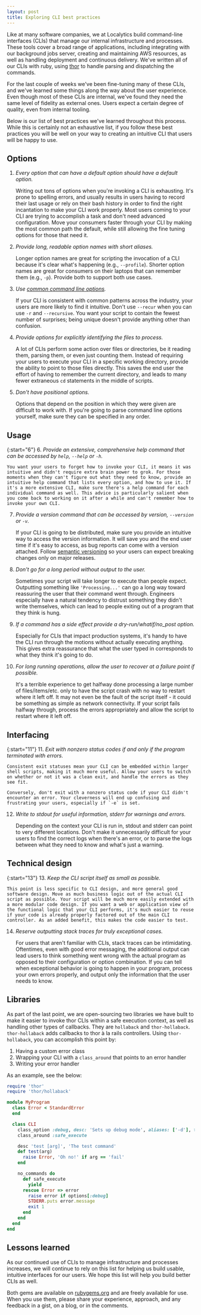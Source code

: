 ```yaml
---
layout: post
title: Exploring CLI best practices
---
```


Like at many software companies, we at Localytics build command-line interfaces (CLIs) that manage our internal infrastructure and processes. These tools cover a broad range of applications, including integrating with our background jobs server, creating and maintaining AWS resources, as well as handling deployment and continuous delivery. We've written all of our CLIs with ruby, using [thor](https://github.com/erikhuda/thor) to handle parsing and dispatching the commands.

For the last couple of weeks we've been fine-tuning many of these CLIs, and we've learned some things along the way about the user experience. Even though most of these CLIs are internal, we've found they need the same level of fidelity as external ones. Users expect a certain degree of quality, even from internal tooling.

Below is our list of best practices we've learned throughout this process. While this is certainly not an exhaustive list, if you follow these best practices you will be well on your way to creating an intuitive CLI that users will be happy to use.

## Options

1. _Every option that can have a default option should have a default option._

    Writing out tons of options when you're invoking a CLI is exhausting. It's prone to spelling errors, and usually results in users having to record their last usage or rely on their bash history in order to find the right incantation to make your CLI work properly. Most users coming to your CLI are trying to accomplish a task and don't need advanced configuration. Move your consumers faster through your CLI by making the most common path the default, while still allowing the fine tuning options for those that need it.

2. _Provide long, readable option names with short aliases._

    Longer option names are great for scripting the invocation of a CLI because it's clear what's happening (e.g., `--profile`). Shorter option names are great for consumers on their laptops that can remember them (e.g., `-p`). Provide both to support both use cases.

3. _Use [common command line options](https://www.gnu.org/prep/standards/html_node/Option-Table.html#Option-Table)._

    If your CLI is consistent with common patterns across the industry, your users are more likely to find it intuitive. Don't use `--recur` when you can use `-r` and `--recursive`. You want your script to contain the fewest number of surprises; being unique doesn't provide anything other than confusion.

4. _Provide options for explicitly identifying the files to process._

    A lot of CLIs perform some action over files or directories, be it reading them, parsing them, or even just counting them. Instead of requiring your users to execute your CLI in a specific working directory, provide the ability to point to those files directly. This saves the end user the effort of having to remember the current directory, and leads to many fewer extraneous `cd` statements in the middle of scripts.

5. _Don't have positional options._

    Options that depend on the position in which they were given are difficult to work with. If you're going to parse command line options yourself, make sure they can be specified in any order.

## Usage

{:start="6"}
6. _Provide an extensive, comprehensive help command that can be accessed by `help`, `--help` or `-h`._

    You want your users to forget how to invoke your CLI, it means it was intuitive and didn't require extra brain power to grok. For those moments when they can't figure out what they need to know, provide an intuitive help command that lists every option, and how to use it. If it's a more extensive CLI, make sure there's a help command for each individual command as well. This advice is particularly salient when you come back to working on it after a while and can't remember how to invoke your own CLI.

7. _Provide a version command that can be accessed by version, `--version` or `-v`._

    If your CLI is going to be distributed, make sure you provide an intuitive way to access the version information. It will save you and the end user time if it's easy to access, as bug reports can come with a version attached. Follow [semantic versioning](http://semver.org/) so your users can expect breaking changes only on major releases.

8. _Don't go for a long period without output to the user._

    Sometimes your script will take longer to execute than people expect. Outputting something like `'Processing...'` can go a long way toward reassuring the user that their command went through. Engineers especially have a natural tendency to distrust something they didn't write themselves, which can lead to people exiting out of a program that they think is hung.

9. _If a command has a side effect provide a dry-run/whatif/no_post option._

    Especially for CLIs that impact production systems, it's handy to have the CLI run through the motions without actually executing anything. This gives extra reassurance that what the user typed in corresponds to what they think it's going to do.

10. _For long running operations, allow the user to recover at a failure point if possible._

    It's a terrible experience to get halfway done processing a large number of files/items/etc. only to have the script crash with no way to restart where it left off. It may not even be the fault of the script itself - it could be something as simple as network connectivity. If your script fails halfway through, process the errors appropriately and allow the script to restart where it left off.

## Interfacing

{:start="11"}
11. _Exit with nonzero status codes if and only if the program terminated with errors._

    Consistent exit statuses mean your CLI can be embedded within larger shell scripts, making it much more useful. Allow your users to switch on whether or not it was a clean exit, and handle the errors as they see fit.

    Conversely, don't exit with a nonzero status code if your CLI didn't encounter an error. Your cleverness will end up confusing and frustrating your users, especially if `-e` is set.

12. _Write to stdout for useful information, stderr for warnings and errors._

    Depending on the context your CLI is run in, stdout and stderr can point to very different locations. Don't make it unnecessarily difficult for your users to find the correct logs when there's an error, or to parse the logs between what they need to know and what's just a warning.

## Technical design

{:start="13"}
13. _Keep the CLI script itself as small as possible._

    This point is less specific to CLI design, and more general good software design. Move as much business logic out of the actual CLI script as possible. Your script will be much more easily extended with a more modular code design. If you want a web or application view of the functional logic that your CLI performs, it's much easier to reuse if your code is already properly factored out of the main CLI controller. As an added benefit, this makes the code easier to test.

14. _Reserve outputting stack traces for truly exceptional cases._

    For users that aren't familiar with CLIs, stack traces can be intimidating. Oftentimes, even with good error messaging, the additional output can lead users to think something went wrong with the actual program as opposed to their configuration or option combination. If you can tell when exceptional behavior is going to happen in your program, process your own errors properly, and output only the information that the user needs to know.

## Libraries

As part of the last point, we are open-sourcing two libraries we have built to make it easier to invoke thor CLIs within a safe execution context, as well as handling other types of callbacks. They are `hollaback` and `thor-hollaback`. `thor-hollaback` adds callbacks to thor à la rails controllers. Using `thor-hollaback`, you can accomplish this point by:

1. Having a custom error class
2. Wrapping your CLI with a `class_around` that points to an error handler
3. Writing your error handler

As an example, see the below:

```ruby
require 'thor'
require 'thor/hollaback'

module MyProgram
  class Error < StandardError
  end

  class CLI
    class_option :debug, desc: 'Sets up debug mode', aliases: ['-d'], type: :boolean
    class_around :safe_execute

    desc 'test [arg]', 'The test command'
    def test(arg)
      raise Error, 'Oh no!' if arg == 'fail'
    end

    no_commands do
      def safe_execute
        yield
      rescue Error => error
        raise error if options[:debug]
        STDERR.puts error.message
        exit 1
      end
    end
  end
end
```

## Lessons learned

As our continued use of CLIs to manage infrastructure and processes increases, we will continue to rely on this list for helping us build usable, intuitive interfaces for our users. We hope this list will help you build better CLIs as well.

Both gems are available on [rubygems.org](https://rubygems.org/) and are freely available for use. When you use them, please share your experience, approach, and any feedback in a gist, on a blog, or in the comments.
